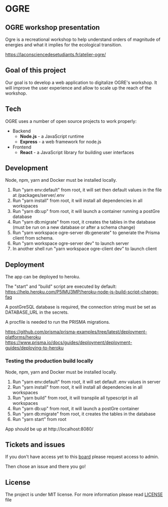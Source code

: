 # OGRE

## OGRE workshop presentation

Ogre is a recreational workshop to help understand orders of magnitude of energies and what it implies for the ecological transition.

https://laconsciencedesetudiants.fr/atelier-ogre/

## Goal of this project

Our goal is to develop a web application to digitalize OGRE's workshop. It will improve the user experience and allow to scale up the reach of the workshop.

## Tech

OGRE uses a number of open source projects to work properly:

- Backend
  - **Node.js** - a JavaScript runtime
  - **Express** - a web framework for node.js
- Frontend
  - **React** - a JavaScript library for building user interfaces

## Development

Node, npm, yarn and Docker must be installed locally.

1. Run "yarn env:default" from root, it will set then default values in the file at /packages/server/.env
2. Run "yarn install" from root, it will install all dependencies in all workspaces
3. Run "yarn db:up" from root, it will launch a container running a postGre database
4. Run "yarn db:migrate" from root, it creates the tables in the database (must be run on a new database or after a schema change)
5. Run "yarn workspace ogre-server db:generate" to generate the Prisma client from schema.
6. Run "yarn workspace ogre-server dev" to launch server
7. In another shell run "yarn workspace ogre-client dev" to launch client

## Deployment

The app can be deployed to heroku.

The "start" and "build" script are executed by default: https://help.heroku.com/P5IMU3MP/heroku-node-js-build-script-change-faq

A postGreSQL database is required, the connection string must be set as DATABASE_URL in the secrets.

A procfile is needed to run the PRISMA migrations.

https://github.com/prisma/prisma-examples/tree/latest/deployment-platforms/heroku
https://www.prisma.io/docs/guides/deployment/deployment-guides/deploying-to-heroku

### Testing the production build locally

Node, npm, yarn and Docker must be installed locally.

1. Run "yarn env:default" from root, it will set default .env values in server
2. Run "yarn install" from root, it will install all dependencies in all workspaces
3. Run "yarn build" from root, it will transpile all typescript in all workspaces
4. Run "yarn db:up" from root, it will launch a postGre container
5. Run "yarn db:migrate" from root, it creates the tables in the database
6. Run "yarn start" from root

App should be up at http://localhost:8080/

## Tickets and issues

If you don't have access yet to this [board](https://ogre-d4g.atlassian.net/jira/software/c/projects/D4G/boards/4) please request access to admin.

Then chose an issue and there you go!

## License

The project is under MIT license. For more information please read [LICENSE](https://github.com/dataforgoodfr/offseason_ogre/blob/master/LICENSE) file
